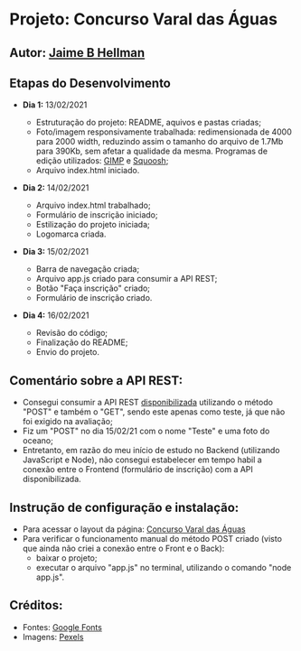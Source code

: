 # Projeto: Concurso Varal das Águas

## Autor: [Jaime B Hellman](https://github.com/j-hellman)

## Etapas do Desenvolvimento
* **Dia 1:** 13/02/2021
  - Estruturação do projeto: README, aquivos e pastas criadas;
  - Foto/imagem responsivamente trabalhada: redimensionada de 4000 para 2000 width, reduzindo assim o tamanho do arquivo de 1.7Mb para 390Kb, sem afetar a qualidade da mesma. Programas de edição utilizados: [GIMP](https://www.gimp.org/) e [Squoosh](https://squoosh.app);
  - Arquivo index.html iniciado.

* **Dia 2:** 14/02/2021
  - Arquivo index.html trabalhado;
  - Formulário de inscrição iniciado;
  - Estilização do projeto iniciada;
  - Logomarca criada.

* **Dia 3:** 15/02/2021
  - Barra de navegação criada;
  - Arquivo app.js criado para consumir a API REST;
  - Botão "Faça inscrição" criado;
  - Formulário de inscrição criado.

* **Dia 4:** 16/02/2021
  - Revisão do código;
  - Finalização do README;
  - Envio do projeto.

## Comentário sobre a API REST:
  - Consegui consumir a API REST [disponibilizada](http://apidev.inema.ba.gov.br) utilizando o método "POST" e também o "GET", sendo este apenas como teste, já que não foi exigido na avaliação;
  - Fiz um "POST" no dia 15/02/21 com o nome "Teste" e uma foto do oceano;
  - Entretanto, em razão do meu início de estudo no Backend (utilizando JavaScript e Node), não consegui estabelecer em tempo habil a conexão entre o Frontend (formulário de inscrição) com a API disponibilizada.
  
## Instrução de configuração e instalação:
  - Para acessar o layout da página: [Concurso Varal das Águas](http://jaimehellman.me/proj-VaralDasAguas)
  - Para verificar o funcionamento manual do método POST criado (visto que ainda não criei a conexão entre o Front e o Back):
    - baixar o projeto;
    - executar o arquivo "app.js" no terminal, utilizando o comando "node app.js". 

## Créditos:
  - Fontes: [Google Fonts](https://fonts.google.com/)
  - Imagens: [Pexels](https://www.pexels.com/)
